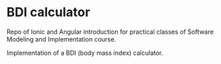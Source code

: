 # BDI calculator

Repo of Ionic and Angular introduction for practical classes of Software Modeling and Implementation course.

Implementation of a BDI (body mass index) calculator.
